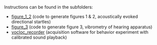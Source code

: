 Instructions can be found in the subfolders:

- [figure_1_2](figure_1_2) (code to generate figures 1 & 2, acoustically evoked directional startles)
- [figure_3](figure_3) (code to generate figure 3, vibrometry of hearing apparatus)
- [vocloc_recorder](vocloc_recorder) (acquisition software for behavior experiment with calibrated sound playback)
